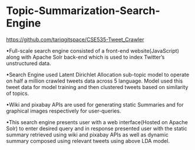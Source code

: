 # Topic-Summarization-Search-Engine

https://github.com/tariqgitspace/CSE535-Tweet_Crawler


•Full-scale search engine consisted of a front-end website(JavaScript) along with Apache Solr back-end which is used to index Twitter’s unstructured data.

•Search Engine used Latent Dirichlet Allocation sub-topic model to operate on half a million crawled tweets data across 5 language. Model used this tweet data for model training and then clustered tweets based on similarity of topics.

•Wiki and pixabay APIs are used for generating static Summaries and for graphical images respectively for user-queries.

•This search engine presents user with a web interface(Hosted on Apache Solr) to enter desired query and in response presented user with the static summary retrieved using wiki and pixabay APIs as well as dynamic summary composed using relevant tweets using above LDA model.

